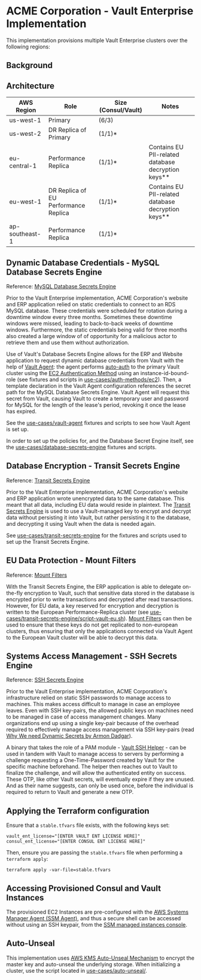 # ACME Corporation - Vault Enterprise Implementation

This implementation provisions multiple Vault Enterprise clusters over the following regions:

## Background

## Architecture 

| AWS Region        | Role                                  | Size (Consul/Vault)   | Notes                                               |
| ----------------- | ------------------------------------- | --------------------- | --------------------------------------------------- |
| us-west-1         | Primary                               | (6/3)                 |                                                     |
| us-west-2         | DR Replica of Primary                 | (1/1)*                |                                                     |
| eu-central-1      | Performance Replica                   | (1/1)*                | Contains EU PII-related database decryption keys**  |
| eu-west-1         | DR Replica of EU Performance Replica  | (1/1)*                | Contains EU PII-related database decryption keys**  |
| ap-southeast-1    | Performance Replica                   | (1/1)*                |                                                     |

## Dynamic Database Credentials - MySQL Database Secrets Engine
Reference: [MySQL Database Secrets Engine](https://www.vaultproject.io/docs/secrets/databases/mssql/)

Prior to the Vault Enterprise implementation, ACME Corporation's website and ERP application relied on static credentials to connect to an RDS MySQL database. These credentials were scheduled for rotation during a downtime window every three months. Sometimes these downtime windows were missed, leading to back-to-back weeks of downtime windows. Furthermore, the static credentials being valid for three months also created a large window of of opportunity for a malicious actor to retrieve them and use them without authorization.

Use of Vault's Database Secrets Engine allows for the ERP and Website application to request dynamic database credentials from Vault with the help of [Vault Agent](https://www.vaultproject.io/docs/agent/): the agent performs [auto-auth](https://www.vaultproject.io/docs/agent/autoauth/) to the primary Vault cluster using the [EC2 Authentication Method](https://www.vaultproject.io/docs/auth/aws/) using an instance-id-bound-role (see fixtures and scripts in [use-cases/auth-methods/ec2](use-cases/auth-methods/ec2)). Then, a template declaration in the Vault Agent configuration references the secret path for the MySQL Database Secrets Engine. Vault Agent will request this secret from Vault, causing Vault to create a temporary user and password for MySQL for the length of the lease's period, revoking it once the lease has expired.

See the [use-cases/vault-agent](use-cases/vault-agent) fixtures and scripts to see how Vault Agent is set up.

In order to set up the policies for, and the Database Secret Engine itself, see the [use-cases/database-secrets-engine](use-cases/database-secrets-engine) fixtures and scripts.

## Database Encryption - Transit Secrets Engine
Reference: [Transit Secrets Engine](https://www.vaultproject.io/docs/secrets/transit/index.html)

Prior to the Vault Enterprise implementation, ACME Corporation's website and ERP application wrote unencrypted data to the same database. This meant that all data, including EU data would reside in plaintext. The [Transit Secrets Engine](https://www.vaultproject.io/docs/secrets/transit/index.html) is used to use a Vault-managed key to encrypt and decrypt data without persisting it into Vault, but rather persisting it to the database, and decrypting it using Vault when the data is needed again.

See [use-cases/transit-secrets-engine](use-cases/transit-secrets-engine) for the fixtures and scripts used to set up the Transit Secrets Engine.

## EU Data Protection - Mount Filters
Reference: [Mount Filters](https://www.vaultproject.io/guides/operations/mount-filter/)

With the Transit Secrets Engine, the ERP application is able to delegate on-the-fly encryption to Vault, such that sensitive data stored in the database is encrypted prior to write transactions and decrypted after read transactions. However, for EU data, a key reserved for encryption and decryption is written to the European Performance-Replica cluster (see [use-cases/transit-secrets-engine/script-vault-eu.sh](use-cases/transit-secrets-engine/script-vault-eu.sh)). [Mount Filters](https://www.vaultproject.io/guides/operations/mount-filter/) can then be used to ensure that these keys do not get replicated to non-european clusters, thus ensuring that only the applications connected via Vault Agent to the European Vault cluster will be able to decrypt this data.

## Systems Access Management - SSH Secrets Engine
Reference: [SSH Secrets Engine](https://www.vaultproject.io/docs/secrets/ssh/index.html)

Prior to the Vault Enterprise implementation, ACME Corporation's infrastructure relied on static SSH passwords to manage access to machines. This makes access difficult to manage in case an employee leaves. Even with SSH key-pairs, the allowed public keys on machines need to be managed in case of access management changes. Many organizations end up using a single key-pair because of the overhead required to effectively manage access management via SSH key-pairs (read [Why We need Dynamic Secrets by Armon Dadgar](https://www.hashicorp.com/blog/why-we-need-dynamic-secrets/)).

A binary that takes the role of a PAM module - [Vault SSH Helper](https://github.com/hashicorp/vault-ssh-helper) - can be used in tandem with Vault to manage access to servers by performing a challenge requesting a One-Time-Password created by Vault for the specific machine beforehand. The helper then reaches out to Vault to finalize the challenge, and will allow the authenticated entity on success. These OTP, like other Vault secrets, will eventually expire if they are unused. And as their name suggests, can only be used once, before the individual is required to return to Vault and generate a new OTP.

## Applying the Terraform configuration

Ensure that a `stable.tfvars` file exists, with the following keys set:

```
vault_ent_license="[ENTER VAULT ENT LICENSE HERE]"
consul_ent_license="[ENTER CONSUL ENT LICENSE HERE]"
```

Then, ensure you are passing the `stable.tfvars` file when performing a `terraform apply`:

```
terraform apply -var-file=stable.tfvars
```

## Accessing Provisioned Consul and Vault Instances

The provisioned EC2 Instances are pre-configured with the [AWS Systems Manager Agent (SSM Agent)](https://docs.aws.amazon.com/systems-manager/latest/userguide/ssm-agent.html), and thus a secure shell can be accessed without using an SSH keypair, from the [SSM managed instances console](https://console.aws.amazon.com/systems-manager/managed-instances).

## Auto-Unseal

This implementation uses [AWS KMS Auto-Unseal Mechanism](https://www.vaultproject.io/docs/configuration/seal/awskms/) to encrypt the master key and auto-unseal the underlying storage. When initializing a cluster, use the script located in [use-cases/auto-unseal/](use-cases/auto-unseal/).
